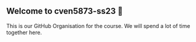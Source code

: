 ## Welcome to cven5873-ss23 👋

This is our GitHub Organisation for the course. We will spend a lot of time together here.


